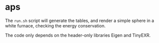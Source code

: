 # aps

The `run.sh` script will generate the tables, and render a simple sphere in a white furnace, checking the energy conservation.

The code only depends on the header-only libraries Eigen and TinyEXR.
